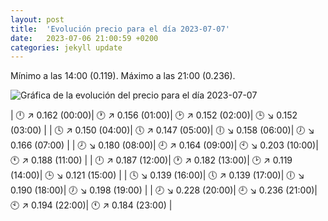 ```yaml
---
layout: post
title:  'Evolución precio para el día 2023-07-07'
date:   2023-07-06 21:00:59 +0200
categories: jekyll update
---
```

Mínimo a las 14:00 (0.119). Máximo a las 21:00 (0.236). 

![Gráfica de la evolución del precio para el día 2023-07-07](https://files.botsin.space/media_attachments/files/110/668/689/375/826/039/original/0e561d20915c75a2.png)


| 🕛 ↗ 0.162 (00:00)| 🕐 ↗ 0.156 (01:00)| 🕑 ↗ 0.152 (02:00)| 🕒 ↘ 0.152 (03:00) | 
| 🕓 ↗ 0.150 (04:00)| 🕔 ↗ 0.147 (05:00)| 🕕 ↘ 0.158 (06:00)| 🕖 ↘ 0.166 (07:00) | 
| 🕗 ↘ 0.180 (08:00)| 🕘 ↗ 0.164 (09:00)| 🕙 ↘ 0.203 (10:00)| 🕚 ↗ 0.188 (11:00) | 
| 🕛 ↗ 0.187 (12:00)| 🕐 ↗ 0.182 (13:00)| 🕑 ↗ 0.119 (14:00)| 🕒 ↘ 0.121 (15:00) | 
| 🕓 ↘ 0.139 (16:00)| 🕔 ↗ 0.139 (17:00)| 🕕 ↘ 0.190 (18:00)| 🕖 ↘ 0.198 (19:00) | 
| 🕗 ↘ 0.228 (20:00)| 🕘 ↘ 0.236 (21:00)| 🕙 ↗ 0.194 (22:00)| 🕚 ↗ 0.184 (23:00) | 
 

